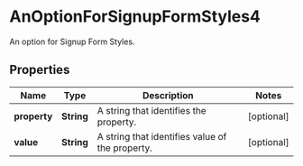 

# AnOptionForSignupFormStyles4

An option for Signup Form Styles.

## Properties

| Name | Type | Description | Notes |
|------------ | ------------- | ------------- | -------------|
|**property** | **String** | A string that identifies the property. |  [optional] |
|**value** | **String** | A string that identifies value of the property. |  [optional] |



